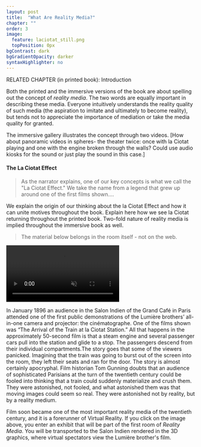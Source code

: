 ```yaml
---
layout: post
title:  "What Are Reality Media?"
chapter: ""
order: 3
image:
  feature: laciotat_still.png
  topPosition: 0px
bgContrast: dark
bgGradientOpacity: darker
syntaxHighlighter: no
---
```


RELATED CHAPTER (in printed book): Introduction

Both the printed and the immersive versions of the book are about spelling out the concept of <i>reality media</i>. The two words are equally important in describing these media. Everyone intuitively understands the reality quality of such media (the aspiration to imitate and ultimately to become reality), but tends not to appreciate the importance of mediation or take the media quality for granted. 

The immersive gallery illustrates the concept through two videos. [How about panoramic videos in spheres- the theater twice: once with la Ciotat playing and one with the engine broken through the walls? Could use audio kiosks for the sound or just play the sound in this case.]


#### The La Ciotat Effect

<blockquote>As the narrator explains, one of our key concepts is what we call the "La Ciotat Effect." We take the name from a legend that grew up around one of the first films shown....</blockquote>

We explain the origin of our thinking about the la Ciotat Effect and how it can unite motives throughout the book. Explain here how we see la Ciotat returning throughout the printed book. Two-fold nature of reality media is implied throughout the immersive book as well. 


<blockquote>The material below belongs in the room itself - not on the web. </blockquote>
<video controls loop autoplay class="img--fullContainer img--14xLeading" muted src="{{ site.baseurl_book_img }}Train.mp4"></video> 

In January 1896 an audience in the Salon Indien of the Grand Café in Paris attended one of the first public demonstrations of the Lumière brothers’ all-in-one camera and projector: the cinématographe. One of the films shown was “The Arrival of the Train at la Ciotat Station.” All that happens in the approximately 50-second film is that a steam engine and several passenger cars pull into the station and glide to a stop. The passengers descend from their individual compartments.The story goes that some of the viewers panicked. Imagining that the train was going to burst out of the screen into the room, they left their seats and ran for the door. The story is almost certainly apocryphal. Film historian Tom Gunning doubts that an audience of sophisticated Parisians at the turn of the twentieth century could be fooled into thinking that a train could suddenly materialize and crush them. They were astonished, not fooled, and what astonished them was that moving images could seem so real. They were astonished not by reality, but by a reality medium. 

Film soon became one of the most important reality media of the twentieth century, and it is a forerunner of Virtual Reality. If you click on the image above, you enter an exhibit that will be part of the first room of <i>Reality Media</i>. You will be transported to the Salon Indien rendered in the 3D graphics, where virtual spectators view the Lumière brother's film.


